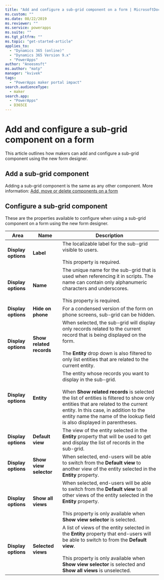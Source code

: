 ```yaml
---
title: "Add and configure a sub-grid component on a form | MicrosoftDocs"
ms.custom: ""
ms.date: 08/22/2019
ms.reviewer: ""
ms.service: powerapps
ms.suite: ""
ms.tgt_pltfrm: ""
ms.topic: "get-started-article"
applies_to: 
  - "Dynamics 365 (online)"
  - "Dynamics 365 Version 9.x"
  - "PowerApps"
author: "Aneesmsft"
ms.author: "matp"
manager: "kvivek"
tags: 
  - "PowerApps maker portal impact"
search.audienceType: 
  - maker
search.app: 
  - "PowerApps"
  - D365CE
---
```


# Add and configure a sub-grid component on a form  
This article outlines how makers can add and configure a sub-grid component using the new form designer.

## Add a sub-grid component
Adding a sub-grid component is the same as any other component. More information: [Add, move or delete components on a form](add-move-or-delete-components-on-form.md)

## Configure a sub-grid component
These are the properties available to configure when using a sub-grid component on a form using the new form designer.

|Area   |Name  |Description  |
|---------|---------|---------|
| **Display options** | **Label** | The localizable label for the sub-grid visible to users. <br /><br />This property is required.|
| **Display options** |  **Name** |  The unique name for the sub-grid that is used when referencing it in scripts. The name can contain only alphanumeric characters and underscores. <br /><br />This property is required. |
| **Display options** | **Hide on phone** |  For a condensed version of the form on phone screens, sub-grid can be hidden. |
| **Display options** | **Show related records** |  When selected, the sub-grid will display only records related to the current record that is being displayed on the form. <br /><br />The **Entity** drop down is also filtered to only list entities that are related to the current entity. |
| **Display options** | **Entity** |  The entity whose records you want to display in the sub-grid. <br /><br />When **Show related records** is selected the list of entities is filtered to show only entities that are related to the current entity. In this case, in addition to the entity name the name of the lookup field is also displayed in parentheses. |
| **Display options** | **Default view** |  The view of the entity selected in the **Entity** property that will be used to get and display the list of records in the sub-grid. |
| **Display options** | **Show view selector** |  When selected, end-users will be able to switch from the **Default view** to another view of the entity selected in the **Entity** property. |
| **Display options** | **Show all views** |  When selected, end-users will be able to switch from the **Default view** to all other views of the entity selected in the **Entity** property. <br /><br />This property is only available when **Show view selector** is selected. |
| **Display options** | **Selected views** |  A list of views of the entity selected in the **Entity** property that end-users will be able to switch to from the **Default view**. <br /><br />This property is only available when **Show view selector** is selected and **Show all views** is unselected. |
